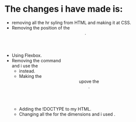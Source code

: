 # The changes i have made is:

- removing all the hr syling from HTML and making it at CSS.
- Removing the position of the <header>.
- Using Flexbox.
- Removing the command <br> and i use the <ul> <li> instead.
- Making the <header> upove the <main>.
- Adding the !DOCTYPE to my HTML.
- Changing all the <vh> for the dimensions and i used <rem>.
